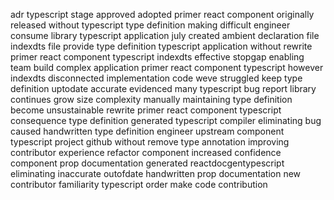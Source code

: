 adr typescript stage approved adopted primer react component originally released without typescript type definition making difficult engineer consume library typescript application july created ambient declaration file indexdts file provide type definition typescript application without rewrite primer react component typescript indexdts effective stopgap enabling team build complex application primer react component typescript however indexdts disconnected implementation code weve struggled keep type definition uptodate accurate evidenced many typescript bug report library continues grow size complexity manually maintaining type definition become unsustainable rewrite primer react component typescript consequence type definition generated typescript compiler eliminating bug caused handwritten type definition engineer upstream component typescript project github without remove type annotation improving contributor experience refactor component increased confidence component prop documentation generated reactdocgentypescript eliminating inaccurate outofdate handwritten prop documentation new contributor familiarity typescript order make code contribution